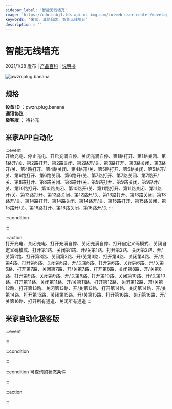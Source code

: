 ```yaml
---
sidebar_label: '智能无线墙充'
image: 'https://cdn.cnbj1.fds.api.mi-img.com/iotweb-user-center/developer_1679048482201Rm1slp05.png?GalaxyAccessKeyId=AKVGLQWBOVIRQ3XLEW&Expires=9223372036854775807&Signature=Lzr8RmYRCJyF2x/3cbfbuVyKuFo='
keywords: '米家, 其他品牌, 智能无线墙充'
description : ''
---
```

# 智能无线墙充

2021/1/28 发布 | [产品百科](https://home.mi.com/webapp/content/baike/product/index.html?model=pwzn.plug.banana/) | [说明书](https://home.mi.com/views/introduction.html?model=pwzn.plug.banana&region=cn)

![pwzn.plug.banana](https://cdn.cnbj1.fds.api.mi-img.com/iotweb-user-center/developer_1679048482201Rm1slp05.png?GalaxyAccessKeyId=AKVGLQWBOVIRQ3XLEW&Expires=9223372036854775807&Signature=Lzr8RmYRCJyF2x/3cbfbuVyKuFo=)

## 规格  
> 
**设备 ID** ：pwzn.plug.banana  
**通讯协议** ：  
**极客版**  ： 待补充 


## 米家APP自动化  

:::event  
开始充电、停止充电、开启充满自停、关闭充满自停、第1路打开、第1路关闭、第1路开/关、第2路打开、第2路关闭、第2路开/关、第3路打开、第3路关闭、第3路开/关、第4路打开、第4路关闭、第4路开/关、第5路打开、第5路关闭、第5路开/关、第6路打开、第6路关闭、第6路开/关、第7路打开、第7路关闭、第7路开/关、第8路打开、第8路关闭、第8路开/关、第9路打开、第9路关闭、第9路开/关、第10路打开、第10路关闭、第10路开/关、第11路打开、第11路关闭、第11路开/关、第12路打开、第12路关闭、第12路开/关、第13路打开、第13路关闭、第13路开/关、第14路打开、第14路关闭、第14路开/关、第15路打开、第15路关闭、第15路开/关、第16路打开、第16路关闭、第16路开/关
:::

:::condition  

:::

:::action   
打开充电、关闭充电、打开充满自停、关闭充满自停、打开自定义码模式、关闭自定义码模式、打开第1路、关闭第1路、开/关第1路、打开第2路、关闭第2路、开/关第2路、打开第3路、关闭第3路、开/关第3路、打开第4路、关闭第4路、开/关第4路、打开第5路、关闭第5路、开/关第5路、打开第6路、关闭第6路、开/关第6路、打开第7路、关闭第7路、开/关第7路、打开第8路、关闭第8路、开/关第8路、打开第9路、关闭第9路、开/关第9路、打开第10路、关闭第10路、开/关第10路、打开第11路、关闭第11路、开/关第11路、打开第12路、关闭第12路、开/关第12路、打开第13路、关闭第13路、开/关第13路、打开第14路、关闭第14路、开/关第14路、打开第15路、关闭第15路、开/关第15路、打开第16路、关闭第16路、开/关第16路、打开所有通道、关闭所有通道
:::

## 米家自动化极客版  

:::event  

:::

:::condition  

:::

:::condition 可查询的状态条件  

:::

:::action  

:::

        
